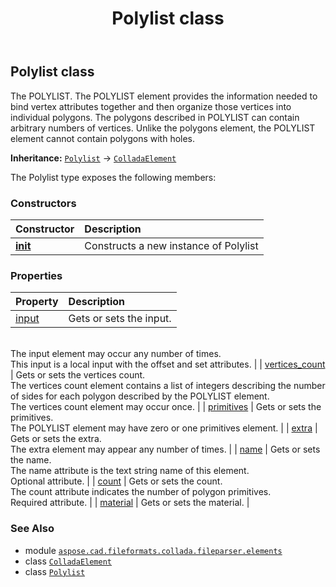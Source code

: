 ﻿---
title: Polylist class
second_title: Aspose.CAD for Python via .NET API References
description: 
type: docs
weight: 830
url: /python-net/aspose.cad.fileformats.collada.fileparser.elements/polylist/
is_root: false
---

## Polylist class

The POLYLIST.
The POLYLIST element provides the information needed to bind vertex attributes together and then organize those vertices into individual polygons.
The polygons described in POLYLIST can contain arbitrary numbers of vertices.
Unlike the polygons element, the POLYLIST element cannot contain polygons with holes.



**Inheritance:** [`Polylist`](/cad/python-net/aspose.cad.fileformats.collada.fileparser.elements/polylist) → 
[`ColladaElement`](/cad/python-net/aspose.cad.fileformats.collada.fileparser.elements/colladaelement)



The Polylist type exposes the following members:

### Constructors
| Constructor | Description |
| :- | :- |
| [__init__](/cad/python-net/aspose.cad.fileformats.collada.fileparser.elements/polylist/__init__/#) | Constructs a new instance of Polylist |


### Properties
| Property | Description |
| :- | :- |
| [input](/cad/python-net/aspose.cad.fileformats.collada.fileparser.elements/polylist/input) | Gets or sets the input.<br/>The input element may occur any number of times.<br/>This input is a local input with the offset and set attributes. |
| [vertices_count](/cad/python-net/aspose.cad.fileformats.collada.fileparser.elements/polylist/vertices_count) | Gets or sets the vertices count.<br/>The vertices count element contains a list of integers describing the number of sides for each polygon described by the POLYLIST element.<br/>The vertices count element may occur once. |
| [primitives](/cad/python-net/aspose.cad.fileformats.collada.fileparser.elements/polylist/primitives) | Gets or sets the primitives.<br/>The POLYLIST element may have zero or one primitives element. |
| [extra](/cad/python-net/aspose.cad.fileformats.collada.fileparser.elements/polylist/extra) | Gets or sets the extra.<br/>The extra element may appear any number of times. |
| [name](/cad/python-net/aspose.cad.fileformats.collada.fileparser.elements/polylist/name) | Gets or sets the name.<br/>The name attribute is the text string name of this element.<br/>Optional attribute. |
| [count](/cad/python-net/aspose.cad.fileformats.collada.fileparser.elements/polylist/count) | Gets or sets the count.<br/>The count attribute indicates the number of polygon primitives.<br/>Required attribute. |
| [material](/cad/python-net/aspose.cad.fileformats.collada.fileparser.elements/polylist/material) | Gets or sets the material. |



### See Also
* module [`aspose.cad.fileformats.collada.fileparser.elements`](..)
* class [`ColladaElement`](/cad/python-net/aspose.cad.fileformats.collada.fileparser.elements/colladaelement)
* class [`Polylist`](/cad/python-net/aspose.cad.fileformats.collada.fileparser.elements/polylist)
